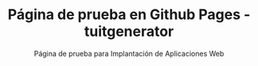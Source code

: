 ---
layout: index
title: Página de prueba en Github Pages - tuitgenerator
subtitle: Página de prueba para Implantación de Aplicaciones Web
encabezado: ¿Qué ofrece tuitgenerator?
enlacebox1: <a href="http://tuitgenerator.evaristogz.com/" target="_blank">Generar un tuit</a>
box1: Genera un enlace en el que al usuario se le abrirá una nueva ventana en la que se incluirá un texto predefinido para tuitear desde su perfil de Twitter.
enlacebox2: <a href="http://tuitgenerator.evaristogz.com/retuit" target="_blank">Generar un retuit</a>
box2: Crea un enlace mediante el que el usuario verá una ventana desde la que podrá retuitear un tuit enviado por otro usuario de Twitter.
enlacebox3: <a href="http://tuitgenerator.evaristogz.com/favorito" target="_blank">Marcar un tuit como favorito</a>
box3: El enlace abrirá una nueva ventana desde la que el usuario podrá marcar como favorito un tuit anteriormente enviado.
enlacebox4: <a href="http://tuitgenerator.evaristogz.com/usuario" target="_blank">Mostrar info de un perfil de Twitter</a>
box4: Al pulsar sobre el enlace, el usuario verá en una nueva ventana un pequeño resumen del perfil de Twitter configurado.
footer: Esta es una página de prueba como práctica para el módulo "Implantación de Aplicaciones Web" de 2º de Administración de Sistemas Informáticos y Redes.
---
